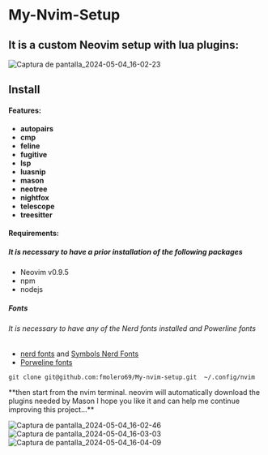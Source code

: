 # My-Nvim-Setup

##  **It is a custom Neovim setup with lua plugins:**

![Captura de pantalla_2024-05-04_16-02-23](https://github.com/fmolero69/My-nvim-setup/assets/116031640/82e65b00-bdbb-4220-8a3c-f3e9948b0ac4)

## Install

####  Features:

- **autopairs**
- **cmp**
- **feline**
- **fugitive**
-  **lsp**
-  **luasnip**
- **mason**
- **neotree**
-  **nightfox**
- **telescope**
- **treesitter**

#### Requirements:
##### It is necessary to have a prior installation of the following packages
- Neovim v0.9.5
- npm
- nodejs
##### Fonts
###### It is necessary to have any of the Nerd fonts installed and Powerline fonts
- [nerd fonts](http://https://www.nerdfonts.com/font-downloads "nerd fonts") and [Symbols Nerd Fonts](http://https://github.com/ryanoasis/nerd-fonts/releases/download/v3.2.1/NerdFontsSymbolsOnly.zip "Symbols Nerd Fonts")
- [Porweline fonts](http:/https://github.com/powerline/powerline/ "Porweline fonts")


```
git clone git@github.com:fmolero69/My-nvim-setup.git  ~/.config/nvim
```
<p>
**then start from the nvim terminal.
neovim will automatically download the plugins needed by Mason
I hope you like it and can help me continue improving this project...**
</p>


![Captura de pantalla_2024-05-04_16-02-46](https://github.com/fmolero69/My-nvim-setup/assets/116031640/59f1cf96-425d-4503-a6e7-6c34b381bb9e)
![Captura de pantalla_2024-05-04_16-03-03](https://github.com/fmolero69/My-nvim-setup/assets/116031640/f0be8083-ed35-4e2c-b29f-972ff12f92f0)
![Captura de pantalla_2024-05-04_16-04-09](https://github.com/fmolero69/My-nvim-setup/assets/116031640/46211fcb-b037-4a8c-a041-29338e68aaf6)




